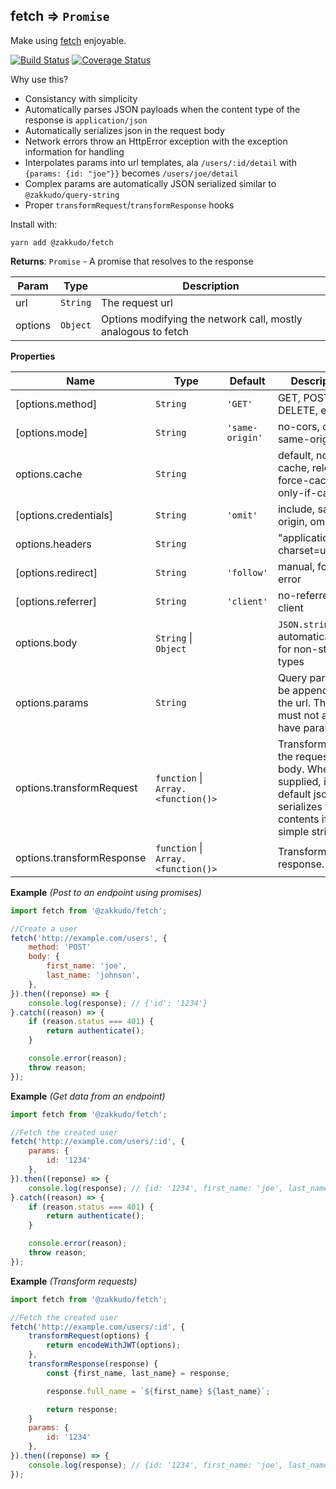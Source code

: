 <a name="module_fetch"></a>

## fetch ⇒ <code>Promise</code>
Make using [fetch](https://developer.mozilla.org/en-US/docs/Web/API/Fetch_API/Using_Fetch) enjoyable.

[![Build Status](https://travis-ci.org/zakkudo/fetch.svg?branch=master)](https://travis-ci.org/zakkudo/fetch)
[![Coverage Status](https://coveralls.io/repos/github/zakkudo/fetch/badge.svg?branch=master)](https://coveralls.io/github/zakkudo/fetch?branch=master)

Why use this?

- Consistancy with simplicity
- Automatically parses JSON payloads when the content type of the response is `application/json`
- Automatically serializes json in the request body
- Network errors throw an HttpError exception with the exception information for handling
- Interpolates params into url templates, ala `/users/:id/detail` with
  `{params: {id: "joe"}}` becomes `/users/joe/detail`
- Complex params are automatically JSON serialized similar to `@zakkudo/query-string`
- Proper `transformRequest`/`transformResponse` hooks

Install with:

```console
yarn add @zakkudo/fetch
```

**Returns**: <code>Promise</code> - A promise that resolves to the response  

| Param | Type | Description |
| --- | --- | --- |
| url | <code>String</code> | The request url |
| options | <code>Object</code> | Options modifying the network call, mostly analogous to fetch |

**Properties**

| Name | Type | Default | Description |
| --- | --- | --- | --- |
| [options.method] | <code>String</code> | <code>&#x27;GET&#x27;</code> | GET, POST, PUT, DELETE, etc. |
| [options.mode] | <code>String</code> | <code>&#x27;same-origin&#x27;</code> | no-cors, cors, same-origin |
| options.cache | <code>String</code> |  | default, no-cache, reload, force-cache, only-if-cached |
| [options.credentials] | <code>String</code> | <code>&#x27;omit&#x27;</code> | include, same-origin, omit |
| options.headers | <code>String</code> |  | "application/json; charset=utf-8". |
| [options.redirect] | <code>String</code> | <code>&#x27;follow&#x27;</code> | manual, follow, error |
| [options.referrer] | <code>String</code> | <code>&#x27;client&#x27;</code> | no-referrer, client |
| options.body | <code>String</code> \| <code>Object</code> |  | `JSON.stringify` is automatically run for non-string types |
| options.params | <code>String</code> |  | Query params to be appended to the url. The url must not already have params. |
| options.transformRequest | <code>function</code> \| <code>Array.&lt;function()&gt;</code> |  | Transforms for the request body. When not supplied, it by default json serializes the contents if not a simple string. |
| options.transformResponse | <code>function</code> \| <code>Array.&lt;function()&gt;</code> |  | Transform the response. |

**Example** *(Post to an endpoint using promises)*  
```js
import fetch from '@zakkudo/fetch';

//Create a user
fetch('http://example.com/users', {
    method: 'POST'
    body: {
        first_name: 'joe',
        last_name: 'johnson',
    },
}).then((reponse) => {
    console.log(response); // {'id': '1234'}
}.catch((reason) => {
    if (reason.status === 401) {
        return authenticate();
    }

    console.error(reason);
    throw reason;
});
```
**Example** *(Get data from an endpoint)*  
```js
import fetch from '@zakkudo/fetch';

//Fetch the created user
fetch('http://example.com/users/:id', {
    params: {
        id: '1234'
    },
}).then((reponse) => {
    console.log(response); // {id: '1234', first_name: 'joe', last_name: 'johnson'}
}.catch((reason) => {
    if (reason.status === 401) {
        return authenticate();
    }

    console.error(reason);
    throw reason;
});
```
**Example** *(Transform requests)*  
```js
import fetch from '@zakkudo/fetch';

//Fetch the created user
fetch('http://example.com/users/:id', {
    transformRequest(options) {
        return encodeWithJWT(options);
    },
    transformResponse(response) {
        const {first_name, last_name} = response;

        response.full_name = `${first_name} ${last_name}`;

        return response;
    }
    params: {
        id: '1234'
    },
}).then((reponse) => {
    console.log(response); // {id: '1234', first_name: 'joe', last_name: 'johnson', full_name': 'joe johnson'}
});
```
